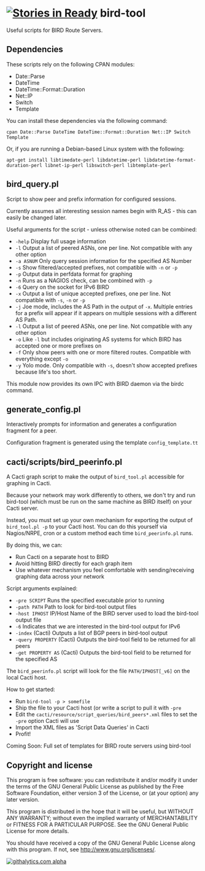 [![Stories in Ready](https://badge.waffle.io/dowlingw/bird-tool.png?label=ready&title=Ready)](https://waffle.io/dowlingw/bird-tool)
bird-tool
=========

Useful scripts for BIRD Route Servers.


Dependencies
------------
These scripts rely on the following CPAN modules:
-    Date::Parse
-    DateTime
-    DateTime::Format::Duration
-    Net::IP
-    Switch
-    Template

You can install these dependencies via the following command:

    cpan Date::Parse DateTime DateTime::Format::Duration Net::IP Switch Template

Or, if you are running a Debian-based Linux system with the following:

    apt-get install libtimedate-perl libdatetime-perl libdatetime-format-duration-perl libnet-ip-perl libswitch-perl libtemplate-perl


bird_query.pl
-------------
Script to show peer and prefix information for configured sessions.

Currently assumes all interesting session names begin with R_AS - this can easily be changed later.

Useful arguments for the script - unless otherwise noted can be combined:
-    `-help`          Display full usage information
-    `-l`             Output a list of peered ASNs, one per line. Not compatible with any other option
-    `-a ASNUM`       Only query session information for the specified AS Number
-    `-s`             Show filtered/accepted prefixes, not compatible with `-n` or `-p`
-    `-p`             Output data in perfdata format for graphing
-    `-n`             Runs as a NAGIOS check, can be combined with `-p`
-    `-6`             Query on the socket for IPv6 BIRD
-    `-x`             Output a list of unique accepted prefixes, one per line. Not compatible with `-s`, `-n` or `-p`
-    `-j`             Joe mode, includes the AS Path in the output of `-x`. Multiple entries for a prefix will appear if it appears on multiple sessions with a different AS Path.
-    `-l`             Output a list of peered ASNs, one per line. Not compatible with any other option
-    `-o`             Like `-l` but includes originating AS systems for which BIRD has accepted one or more prefixes on
-    `-f`             Only show peers with one or more filtered routes. Compatible with everything except `-o`
-    `-y`             Yolo mode. Only compatible with `-s`, doesn't show accepted prefixes because life's too short.

This module now provides its own IPC with BIRD daemon via the birdc command.


generate_config.pl
------------------
Interactively prompts for information and generates a configuration fragment for a peer.

Configuration fragment is generated using the template `config_template.tt`


cacti/scripts/bird_peerinfo.pl
------------------------
A Cacti graph script to make the output of `bird_tool.pl` accessible for graphing in Cacti.

Because your network may work differently to others, we don't try and run bird-tool
(which must be run on the same machine as BIRD itself) on your Cacti server.

Instead, you must set up your own mechanism for exporting the output of `bird_tool.pl -p` to your Cacti host.
You can do this yourself via Nagios/NRPE, cron or a custom method each time `bird_peerinfo.pl` runs.

By doing this, we can:
-    Run Cacti on a separate host to BIRD
-    Avoid hitting BIRD directly for each graph item
-    Use whatever mechanism you feel comfortable with sending/receiving graphing data across your network

Script arguments explained:
-    `-pre SCRIPT`	Runs the specified executable prior to running
-    `-path PATH`	Path to look for bird-tool output files
-    `-host IPHOST`	IP/Host Name of the BIRD server used to load the bird-tool output file
-    `-6`		Indicates that we are interested in the bird-tool output for IPv6
-    `-index`		(Cacti) Outputs a list of BGP peers in bird-tool output
-    `-query PROPERTY`	(Cacti) Outputs the bird-tool field to be returned for all peers
-    `-get PROPERTY AS`	(Cacti) Outputs the bird-tool field to be returned for the specified AS

The `bird_peerinfo.pl` script will look for the file `PATH/IPHOST[_v6]` on the local Cacti host.

How to get started:
-    Run `bird-tool -p > somefile`
-    Ship the file to your Cacti host (or write a script to pull it with `-pre`
-    Edit the `cacti/resource/script_queries/bird_peers*.xml` files to set the `-pre` option Cacti will use
-    Import the XML files as 'Script Data Queries' in Cacti
-    Profit!

Coming Soon: Full set of templates for BIRD route servers using bird-tool



Copyright and license
---------------------
This program is free software: you can redistribute it and/or modify
it under the terms of the GNU General Public License as published by
the Free Software Foundation, either version 3 of the License, or
(at your option) any later version.

This program is distributed in the hope that it will be useful,
but WITHOUT ANY WARRANTY; without even the implied warranty of
MERCHANTABILITY or FITNESS FOR A PARTICULAR PURPOSE.  See the
GNU General Public License for more details.

You should have received a copy of the GNU General Public License
along with this program.  If not, see <http://www.gnu.org/licenses/>.



[![githalytics.com alpha](https://cruel-carlota.pagodabox.com/d9ffa8693e50ac0e1b3469d29b458974 "githalytics.com")](http://githalytics.com/dowlingw/bird-tool)
